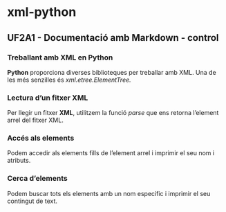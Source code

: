 # xml-python
## UF2A1 - Documentació amb Markdown - control


### Treballant amb XML en Python
**Python** proporciona diverses biblioteques per treballar amb XML. Una de les més senzilles és *xml.etree.ElementTree.*

### Lectura d’un fitxer XML
Per llegir un fitxer **XML**, utilitzem la funció *parse* que ens retorna l’element arrel del fitxer XML.

### Accés als elements
Podem accedir als elements fills de l’element arrel i imprimir el seu nom i atributs.

### Cerca d’elements
Podem buscar tots els elements amb un nom específic i imprimir el seu contingut de text.
